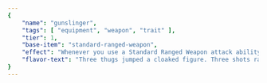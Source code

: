 ```yaml
---
{
	"name": "gunslinger",
	"tags": [ "equipment", "weapon", "trait" ],
	"tier": 1,
	"base-item": "standard-ranged-weapon",
	"effect": "Whenever you use a Standard Ranged Weapon attack ability you gain 1 Gunslinger Point, up to a maximum of 3. When you use a Standard Ranged Weapon attack ability while you have 3 Gunslinger Points, clear all of your Gunslinger points increase the outcome result by 1.",
	"flavor-text": "Three thugs jumped a cloaked figure. Three shots rang through the night. Three bodies bled into a dark street.",
}
---
```

